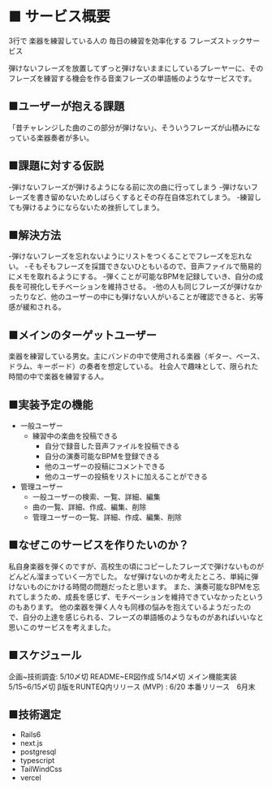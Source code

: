 # ■ サービス概要
3行で
楽器を練習している人の
毎日の練習を効率化する
フレーズストックサービス


弾けないフレーズを放置してずっと弾けないままにしているプレーヤーに、そのフレーズを練習する機会を作る音楽フレーズの単語帳のようなサービスです。

## ■ユーザーが抱える課題
「昔チャレンジした曲のこの部分が弾けない」、そういうフレーズが山積みになっている楽器奏者が多い。

## ■課題に対する仮説
-弾けないフレーズが弾けるようになる前に次の曲に行ってしまう
-弾けないフレーズを書き留めないためしばらくするとその存在自体忘れてしまう。
-練習しても弾けるようにならないため挫折してしまう。

## ■解決方法
-弾けないフレーズを忘れないようにリストをつくることでフレーズを忘れない。
-そもそもフレーズを採譜できないひともいるので、音声ファイルで簡易的にメモを取れるようにする。
-弾くことが可能なBPMを記録していき、自分の成長を可視化しモチベーションを維持させる。
-他の人も同じフレーズが弾けなかったりなど、他のユーザーの中にも弾けない人がいることが確認できると、劣等感が緩和される。

## ■メインのターゲットユーザー
楽器を練習している男女。主にバンドの中で使用される楽器（ギター、ベース、ドラム、キーボード）の奏者を想定している。
社会人で趣味として、限られた時間の中で楽器を練習する人。

## ■実装予定の機能
- 一般ユーザー
	- 練習中の楽曲を投稿できる
		- 自分で録音した音声ファイルを投稿できる
		- 自分の演奏可能なBPMを登録できる
		- 他のユーザーの投稿にコメントできる
		- 他のユーザーの投稿をリストに加えることができる
- 管理ユーザー
	- 一般ユーザーの検索、一覧、詳細、編集
	- 曲の一覧、詳細、作成、編集、削除
	- 管理ユーザーの一覧、詳細、作成、編集、削除

## ■なぜこのサービスを作りたいのか？
私自身楽器を弾くのですが、高校生の頃にコピーしたフレーズで弾けないものがどんどん溜まっていく一方でした。
なぜ弾けないのか考えたところ、単純に弾けないものにかける時間の問題だったと思います。
また、演奏可能なBPMを忘れてしまうため、成長を感じず、モチベーションを維持できていなかったというのもあります。
他の楽器を弾く人々も同様の悩みを抱えているようだったので、自分の上達を感じられる、フレーズの単語帳のようなものがあればいいなと思いこのサービスを考えました。

## ■スケジュール
企画~技術調査: 5/10〆切
README~ER図作成 5/14〆切
メイン機能実装5/15~6/15〆切
β版をRUNTEQ内リリース (MVP) : 6/20
本番リリース　6月末


## ■技術選定
- Rails6
- next.js
- postgresql
- typescript
- TailWindCss
- vercel